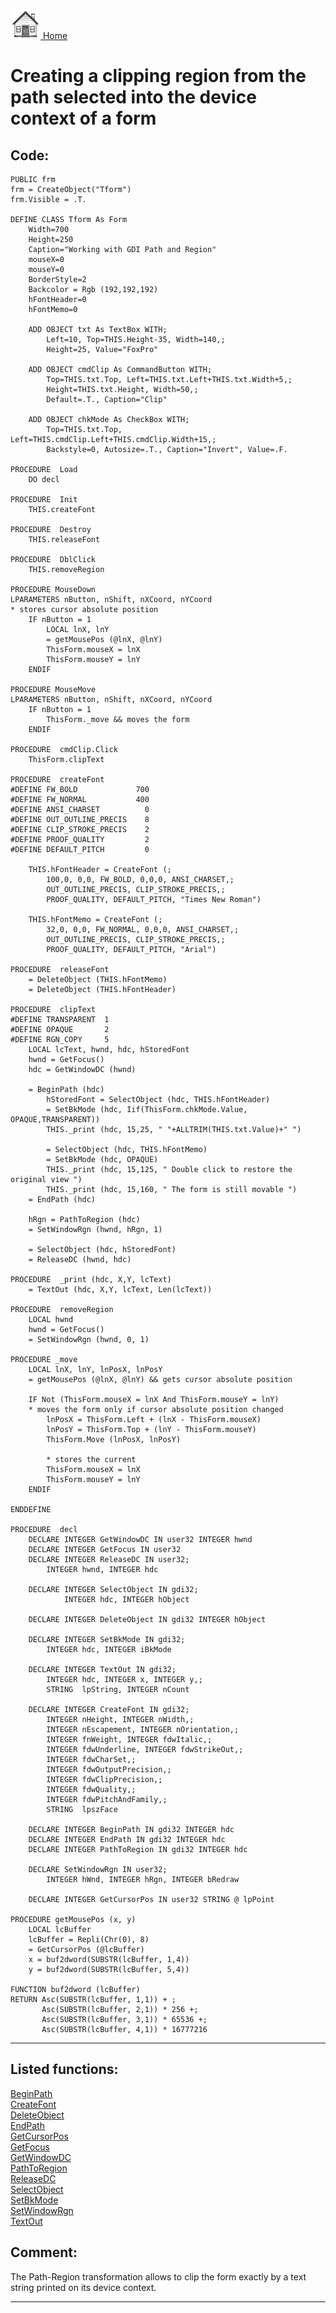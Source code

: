 [<img src="../images/home.png"> Home ](https://github.com/VFPX/Win32API)  

# Creating a clipping region from the path selected into the device context of a form

## Code:
```foxpro  
PUBLIC frm
frm = CreateObject("Tform")
frm.Visible = .T.

DEFINE CLASS Tform As Form
	Width=700
	Height=250
	Caption="Working with GDI Path and Region"
	mouseX=0
	mouseY=0
	BorderStyle=2
	Backcolor = Rgb (192,192,192)
	hFontHeader=0
	hFontMemo=0
	
	ADD OBJECT txt As TextBox WITH;
		Left=10, Top=THIS.Height-35, Width=140,;
		Height=25, Value="FoxPro"

	ADD OBJECT cmdClip As CommandButton WITH;
		Top=THIS.txt.Top, Left=THIS.txt.Left+THIS.txt.Width+5,;
		Height=THIS.txt.Height, Width=50,;
		Default=.T., Caption="Clip"

	ADD OBJECT chkMode As CheckBox WITH;
		Top=THIS.txt.Top, Left=THIS.cmdClip.Left+THIS.cmdClip.Width+15,;
		Backstyle=0, Autosize=.T., Caption="Invert", Value=.F.

PROCEDURE  Load
	DO decl

PROCEDURE  Init
	THIS.createFont

PROCEDURE  Destroy
	THIS.releaseFont
	
PROCEDURE  DblClick
	THIS.removeRegion

PROCEDURE MouseDown
LPARAMETERS nButton, nShift, nXCoord, nYCoord
* stores cursor absolute position
	IF nButton = 1
		LOCAL lnX, lnY
		= getMousePos (@lnX, @lnY)
		ThisForm.mouseX = lnX
		ThisForm.mouseY = lnY
	ENDIF

PROCEDURE MouseMove
LPARAMETERS nButton, nShift, nXCoord, nYCoord
	IF nButton = 1
		ThisForm._move && moves the form
	ENDIF

PROCEDURE  cmdClip.Click
	ThisForm.clipText

PROCEDURE  createFont
#DEFINE FW_BOLD             700
#DEFINE FW_NORMAL           400
#DEFINE ANSI_CHARSET          0
#DEFINE OUT_OUTLINE_PRECIS    8
#DEFINE CLIP_STROKE_PRECIS    2
#DEFINE PROOF_QUALITY         2
#DEFINE DEFAULT_PITCH         0

	THIS.hFontHeader = CreateFont (;
		100,0, 0,0, FW_BOLD, 0,0,0, ANSI_CHARSET,;
		OUT_OUTLINE_PRECIS, CLIP_STROKE_PRECIS,;
		PROOF_QUALITY, DEFAULT_PITCH, "Times New Roman")

	THIS.hFontMemo = CreateFont (;
		32,0, 0,0, FW_NORMAL, 0,0,0, ANSI_CHARSET,;
		OUT_OUTLINE_PRECIS, CLIP_STROKE_PRECIS,;
		PROOF_QUALITY, DEFAULT_PITCH, "Arial")

PROCEDURE  releaseFont
	= DeleteObject (THIS.hFontMemo)
	= DeleteObject (THIS.hFontHeader)

PROCEDURE  clipText
#DEFINE TRANSPARENT  1
#DEFINE OPAQUE       2
#DEFINE RGN_COPY     5
	LOCAL lcText, hwnd, hdc, hStoredFont
	hwnd = GetFocus()
	hdc = GetWindowDC (hwnd)
	
	= BeginPath (hdc)
		hStoredFont = SelectObject (hdc, THIS.hFontHeader)
		= SetBkMode (hdc, Iif(ThisForm.chkMode.Value, OPAQUE,TRANSPARENT))
		THIS._print (hdc, 15,25, " "+ALLTRIM(THIS.txt.Value)+" ")

		= SelectObject (hdc, THIS.hFontMemo)
		= SetBkMode (hdc, OPAQUE)
		THIS._print (hdc, 15,125, " Double click to restore the original view ")
		THIS._print (hdc, 15,160, " The form is still movable ")
	= EndPath (hdc)

	hRgn = PathToRegion (hdc)
	= SetWindowRgn (hwnd, hRgn, 1)

	= SelectObject (hdc, hStoredFont)
	= ReleaseDC (hwnd, hdc)

PROCEDURE  _print (hdc, X,Y, lcText)
	= TextOut (hdc, X,Y, lcText, Len(lcText))

PROCEDURE  removeRegion
	LOCAL hwnd
	hwnd = GetFocus()
	= SetWindowRgn (hwnd, 0, 1)

PROCEDURE _move
	LOCAL lnX, lnY, lnPosX, lnPosY
	= getMousePos (@lnX, @lnY) && gets cursor absolute position

	IF Not (ThisForm.mouseX = lnX And ThisForm.mouseY = lnY)
	* moves the form only if cursor absolute position changed
		lnPosX = ThisForm.Left + (lnX - ThisForm.mouseX)
		lnPosY = ThisForm.Top + (lnY - ThisForm.mouseY)
		ThisForm.Move (lnPosX, lnPosY)
		
		* stores the current
		ThisForm.mouseX = lnX
		ThisForm.mouseY = lnY
	ENDIF

ENDDEFINE

PROCEDURE  decl
	DECLARE INTEGER GetWindowDC IN user32 INTEGER hwnd
	DECLARE INTEGER GetFocus IN user32
	DECLARE INTEGER ReleaseDC IN user32;
		INTEGER hwnd, INTEGER hdc

	DECLARE INTEGER SelectObject IN gdi32;
			INTEGER hdc, INTEGER hObject

 	DECLARE INTEGER DeleteObject IN gdi32 INTEGER hObject

	DECLARE INTEGER SetBkMode IN gdi32;
		INTEGER hdc, INTEGER iBkMode

	DECLARE INTEGER TextOut IN gdi32;
		INTEGER hdc, INTEGER x, INTEGER y,;
		STRING  lpString, INTEGER nCount

	DECLARE INTEGER CreateFont IN gdi32;
		INTEGER nHeight, INTEGER nWidth,;
		INTEGER nEscapement, INTEGER nOrientation,;
		INTEGER fnWeight, INTEGER fdwItalic,;
		INTEGER fdwUnderline, INTEGER fdwStrikeOut,;
		INTEGER fdwCharSet,;
		INTEGER fdwOutputPrecision,;
		INTEGER fdwClipPrecision,;
		INTEGER fdwQuality,;
		INTEGER fdwPitchAndFamily,;
		STRING  lpszFace

	DECLARE INTEGER BeginPath IN gdi32 INTEGER hdc
	DECLARE INTEGER EndPath IN gdi32 INTEGER hdc
	DECLARE INTEGER PathToRegion IN gdi32 INTEGER hdc

	DECLARE SetWindowRgn IN user32;
		INTEGER hWnd, INTEGER hRgn, INTEGER bRedraw

	DECLARE INTEGER GetCursorPos IN user32 STRING @ lpPoint

PROCEDURE getMousePos (x, y)
	LOCAL lcBuffer
	lcBuffer = Repli(Chr(0), 8)
	= GetCursorPos (@lcBuffer)
	x = buf2dword(SUBSTR(lcBuffer, 1,4))
	y = buf2dword(SUBSTR(lcBuffer, 5,4))

FUNCTION buf2dword (lcBuffer)
RETURN Asc(SUBSTR(lcBuffer, 1,1)) + ;
       Asc(SUBSTR(lcBuffer, 2,1)) * 256 +;
       Asc(SUBSTR(lcBuffer, 3,1)) * 65536 +;
       Asc(SUBSTR(lcBuffer, 4,1)) * 16777216  
```  
***  


## Listed functions:
[BeginPath](../libraries/gdi32/BeginPath.md)  
[CreateFont](../libraries/gdi32/CreateFont.md)  
[DeleteObject](../libraries/gdi32/DeleteObject.md)  
[EndPath](../libraries/gdi32/EndPath.md)  
[GetCursorPos](../libraries/user32/GetCursorPos.md)  
[GetFocus](../libraries/user32/GetFocus.md)  
[GetWindowDC](../libraries/user32/GetWindowDC.md)  
[PathToRegion](../libraries/gdi32/PathToRegion.md)  
[ReleaseDC](../libraries/user32/ReleaseDC.md)  
[SelectObject](../libraries/gdi32/SelectObject.md)  
[SetBkMode](../libraries/gdi32/SetBkMode.md)  
[SetWindowRgn](../libraries/user32/SetWindowRgn.md)  
[TextOut](../libraries/gdi32/TextOut.md)  

## Comment:
The Path-Region transformation allows to clip the form exactly by a text string printed on its device context.  
  
***  

